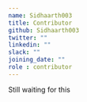 ```yaml
---
name: Sidhaarth003
title: Contributor
github: Sidhaarth003
twitter: ""
linkedin: ""
slack: ""
joining_date: ""
role : contributor
---
```


Still waiting for this
